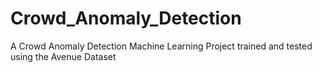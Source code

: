 # Crowd_Anomaly_Detection
A Crowd Anomaly Detection Machine Learning Project trained and tested using the Avenue Dataset

